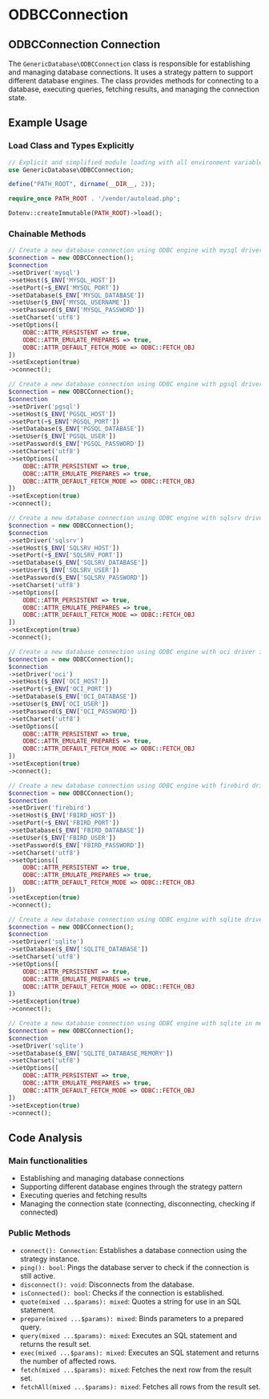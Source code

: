 # ODBCConnection

## ODBCConnection Connection

The `GenericDatabase\ODBCConnection` class is responsible for establishing and managing database connections. It uses a strategy pattern to support different database engines. The class provides methods for connecting to a database, executing queries, fetching results, and managing the connection state.

## Example Usage

### Load Class and Types Explicitly

```php
// Explicit and simplified module loading with all environment variables
use GenericDatabase\ODBCConnection;

define("PATH_ROOT", dirname(__DIR__, 2));

require_once PATH_ROOT . '/vendor/autoload.php';

Dotenv::createImmutable(PATH_ROOT)->load();
```

### Chainable Methods

```php
// Create a new database connection using ODBC engine with mysql driver in the chainable methods format
$connection = new ODBCConnection();
$connection
->setDriver('mysql')
->setHost($_ENV['MYSQL_HOST'])
->setPort(+$_ENV['MYSQL_PORT'])
->setDatabase($_ENV['MYSQL_DATABASE'])
->setUser($_ENV['MYSQL_USERNAME'])
->setPassword($_ENV['MYSQL_PASSWORD'])
->setCharset('utf8')
->setOptions([
    ODBC::ATTR_PERSISTENT => true,
    ODBC::ATTR_EMULATE_PREPARES => true,
    ODBC::ATTR_DEFAULT_FETCH_MODE => ODBC::FETCH_OBJ
])
->setException(true)
->connect();
```

```php
// Create a new database connection using ODBC engine with pgsql driver in the chainable methods format
$connection = new ODBCConnection();
$connection
->setDriver('pgsql')
->setHost($_ENV['PGSQL_HOST'])
->setPort(+$_ENV['PGSQL_PORT'])
->setDatabase($_ENV['PGSQL_DATABASE'])
->setUser($_ENV['PGSQL_USER'])
->setPassword($_ENV['PGSQL_PASSWORD'])
->setCharset('utf8')
->setOptions([
    ODBC::ATTR_PERSISTENT => true,
    ODBC::ATTR_EMULATE_PREPARES => true,
    ODBC::ATTR_DEFAULT_FETCH_MODE => ODBC::FETCH_OBJ
])
->setException(true)
->connect();
```

```php
// Create a new database connection using ODBC engine with sqlsrv driver in the chainable methods format
$connection = new ODBCConnection();
$connection
->setDriver('sqlsrv')
->setHost($_ENV['SQLSRV_HOST'])
->setPort(+$_ENV['SQLSRV_PORT'])
->setDatabase($_ENV['SQLSRV_DATABASE'])
->setUser($_ENV['SQLSRV_USER'])
->setPassword($_ENV['SQLSRV_PASSWORD'])
->setCharset('utf8')
->setOptions([
    ODBC::ATTR_PERSISTENT => true,
    ODBC::ATTR_EMULATE_PREPARES => true,
    ODBC::ATTR_DEFAULT_FETCH_MODE => ODBC::FETCH_OBJ
])
->setException(true)
->connect();
```

```php
// Create a new database connection using ODBC engine with oci driver in the chainable methods format
$connection = new ODBCConnection();
$connection
->setDriver('oci')
->setHost($_ENV['OCI_HOST'])
->setPort(+$_ENV['OCI_PORT'])
->setDatabase($_ENV['OCI_DATABASE'])
->setUser($_ENV['OCI_USER'])
->setPassword($_ENV['OCI_PASSWORD'])
->setCharset('utf8')
->setOptions([
    ODBC::ATTR_PERSISTENT => true,
    ODBC::ATTR_EMULATE_PREPARES => true,
    ODBC::ATTR_DEFAULT_FETCH_MODE => ODBC::FETCH_OBJ
])
->setException(true)
->connect();
```

```php
// Create a new database connection using ODBC engine with firebird driver in the chainable methods format
$connection = new ODBCConnection();
$connection
->setDriver('firebird')
->setHost($_ENV['FBIRD_HOST'])
->setPort(+$_ENV['FBIRD_PORT'])
->setDatabase($_ENV['FBIRD_DATABASE'])
->setUser($_ENV['FBIRD_USER'])
->setPassword($_ENV['FBIRD_PASSWORD'])
->setCharset('utf8')
->setOptions([
    ODBC::ATTR_PERSISTENT => true,
    ODBC::ATTR_EMULATE_PREPARES => true,
    ODBC::ATTR_DEFAULT_FETCH_MODE => ODBC::FETCH_OBJ
])
->setException(true)
->connect();
```

```php
// Create a new database connection using ODBC engine with sqlite driver in the chainable methods format
$connection = new ODBCConnection();
$connection
->setDriver('sqlite')
->setDatabase($_ENV['SQLITE_DATABASE'])
->setCharset('utf8')
->setOptions([
    ODBC::ATTR_PERSISTENT => true,
    ODBC::ATTR_EMULATE_PREPARES => true,
    ODBC::ATTR_DEFAULT_FETCH_MODE => ODBC::FETCH_OBJ
])
->setException(true)
->connect();
```

```php
// Create a new database connection using ODBC engine with sqlite in memory driver in the chainable methods format
$connection = new ODBCConnection();
$connection
->setDriver('sqlite')
->setDatabase($_ENV['SQLITE_DATABASE_MEMORY'])
->setCharset('utf8')
->setOptions([
    ODBC::ATTR_PERSISTENT => true,
    ODBC::ATTR_EMULATE_PREPARES => true,
    ODBC::ATTR_DEFAULT_FETCH_MODE => ODBC::FETCH_OBJ
])
->setException(true)
->connect();
```

## Code Analysis

### Main functionalities

- Establishing and managing database connections
- Supporting different database engines through the strategy pattern
- Executing queries and fetching results
- Managing the connection state (connecting, disconnecting, checking if connected)

### Public Methods

- `connect(): Connection`: Establishes a database connection using the strategy instance.
- `ping(): bool`: Pings the database server to check if the connection is still active.
- `disconnect(): void`: Disconnects from the database.
- `isConnected(): bool`: Checks if the connection is established.
- `quote(mixed ...$params): mixed`: Quotes a string for use in an SQL statement.
- `prepare(mixed ...$params): mixed`: Binds parameters to a prepared query.
- `query(mixed ...$params): mixed`: Executes an SQL statement and returns the result set.
- `exec(mixed ...$params): mixed`: Executes an SQL statement and returns the number of affected rows.
- `fetch(mixed ...$params): mixed`: Fetches the next row from the result set.
- `fetchAll(mixed ...$params): mixed`: Fetches all rows from the result set.
